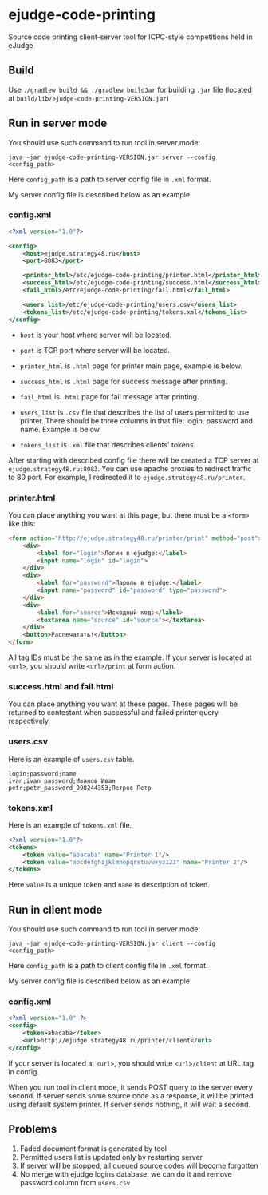 # ejudge-code-printing

Source code printing client-server tool for ICPC-style competitions held in eJudge

## Build

Use `./gradlew build && ./gradlew buildJar` for building `.jar` file (located at `build/lib/ejudge-code-printing-VERSION.jar`)

## Run in server mode

You should use such command to run tool in server mode:

`java -jar ejudge-code-printing-VERSION.jar server --config <config_path>`

Here `config_path` is a path to server config file in `.xml` format.

My server config file is described below as an example.

### config.xml

```xml
<?xml version="1.0"?>

<config>
    <host>ejudge.strategy48.ru</host>
    <port>8083</port>

    <printer_html>/etc/ejudge-code-printing/printer.html</printer_html>
    <success_html>/etc/ejudge-code-printing/success.html</success_html>
    <fail_html>/etc/ejudge-code-printing/fail.html</fail_html>

    <users_list>/etc/ejudge-code-printing/users.csv</users_list>
    <tokens_list>/etc/ejudge-code-printing/tokens.xml</tokens_list>
</config>
```

* `host` is your host where server will be located.

* `port` is TCP port where server will be located.

* `printer_html` is `.html` page for printer main page, example is below.

* `success_html` is `.html` page for success message after printing.

* `fail_html` is `.html` page for fail message after printing.

* `users_list` is `.csv` file that describes the list of users permitted to use printer. There should be three columns in that file: login, password and name. Example is below.

* `tokens_list` is `.xml` file that describes clients' tokens.

After starting with described config file there will be created a TCP server at `ejudge.strategy48.ru:8083`. You can use apache proxies to redirect traffic to 80 port. For example, I redirected it to `ejudge.strategy48.ru/printer`.

### printer.html

You can place anything you want at this page, but there must be a `<form>` like this:

```html
<form action="http://ejudge.strategy48.ru/printer/print" method="post">
    <div>
        <label for="login">Логин в ejudge:</label>
        <input name="login" id="login">
    </div>
    <div>
        <label for="password">Пароль в ejudge:</label>
        <input name="password" id="password" type="password">
    </div>
    <div>
        <label for="source">Исходный код:</label>
        <textarea name="source" id="source"></textarea>
    </div>
    <button>Распечатать!</button>
</form>
```

All tag IDs must be the same as in the example. If your server is located at `<url>`, you should write `<url>/print` at form action.

### success.html and fail.html

You can place anything you want at these pages. These pages will be returned to contestant when successful and failed printer query respectively.

### users.csv

Here is an example of `users.csv` table.

```csv
login;password;name
ivan;ivan_password;Иванов Иван
petr;petr_password_998244353;Петров Петр
```

### tokens.xml

Here is an example of `tokens.xml` file.

```xml
<?xml version="1.0"?>
<tokens>
    <token value="abacaba" name="Printer 1"/>
    <token value="abcdefghijklmnopqrstuvwxyz123" name="Printer 2"/>
</tokens>
```

Here `value` is a unique token and `name` is description of token.

## Run in client mode

You should use such command to run tool in server mode:

`java -jar ejudge-code-printing-VERSION.jar client --config <config_path>`

Here `config_path` is a path to client config file in `.xml` format.

My server config file is described below as an example.

### config.xml

```xml
<?xml version="1.0" ?>
<config>
    <token>abacaba</token>
    <url>http://ejudge.strategy48.ru/printer/client</url>
</config>
```

If your server is located at `<url>`, you should write `<url>/client` at URL tag in config.

When you run tool in client mode, it sends POST query to the server every second. If server sends some source code as a response, it will be printed using default system printer. If server sends nothing, it will wait a second.

## Problems

1. Faded document format is generated by tool
2. Permitted users list is updated only by restarting server
3. If server will be stopped, all queued source codes will become forgotten
4. No merge with ejudge logins database: we can do it and remove password column from `users.csv`
